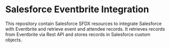 # Salesforce Eventbrite Integration

This repository contain Salesforce SFDX resources to integrate Salesforce with Eventbrite and retrieve event and attendee records.
It retrieves records from Eventbrite via Rest API and stores records in Salesforce custom objects.
